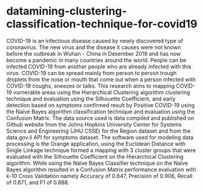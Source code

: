# datamining-clustering-classification-technique-for-covid19
  COVID-19 is an infectious disease caused by newly discovered type of
coronavirus. The new virus and the disease it causes were not known before the
outbreak in Wuhan - China in Desember 2019 and has now become a pandemic in
many countries around the world. People can be infected COVID-19 from another
people who are already infected with this virus. COVID-19 can be spread mainly
from person to person trough droplets from the nose or mouth that come out when a
person infected with COVID-19 coughs, sneezes or talks.
  This research aims to mapping COVID-19 vurnerable areas using the
Hierarchical Clustering algorithm clustering technique and evaluation using the
Silhouette Coefficient, and early detection based on symptoms confirmed result by
Positive COVID-19 using the Naïve Bayes algorithm classification technique and
evaluation using the Confusion Matrix. The data source used is data compiled and
published on Github website from the Johns Hopkins University Center for Systems
Science and Engineering (JHU CSSE) for the Region dataset and from the data.gov.il
API for symptoms dataset.
  The software used for modeling data processing is the Orange application,
using the Euclidean Distance with Single Linkage technique formed a mapping with 3
cluster groups that were evaluated with the Silhouette Coefficient on the Hierarchical
Clustering algorithm. While using the Naïve Bayes Classifier technique on the Naïve
Bayes algorithm resulted in a Confusion Matrix performance evaluation with k-10
Cross Validation namely Accuracy of 0.847, Precision of 0.906, Recall of 0.871, and
F1 of 0.888.
